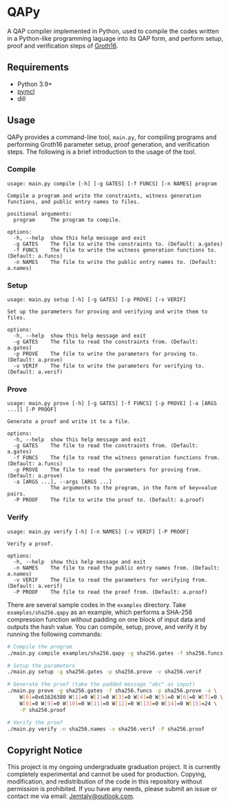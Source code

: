 # QAPy

A QAP compiler implemented in Python, used to compile the codes written in a Python-like programming laguage into its QAP form, and perform setup, proof and verification steps of [Groth16](https://eprint.iacr.org/2016/260.pdf).

## Requirements

- Python 3.9+
- [pymcl](https://github.com/Jemtaly/pymcl)
- dill

## Usage

QAPy provides a command-line tool, `main.py`, for compiling programs and performing Groth16 parameter setup, proof generation, and verification steps. The following is a brief introduction to the usage of the tool.

### Compile

```text
usage: main.py compile [-h] [-g GATES] [-f FUNCS] [-n NAMES] program

Compile a program and write the constraints, witness generation functions, and public entry names to files.

positional arguments:
  program     The program to compile.

options:
  -h, --help  show this help message and exit
  -g GATES    The file to write the constraints to. (Default: a.gates)
  -f FUNCS    The file to write the witness generation functions to. (Default: a.funcs)
  -n NAMES    The file to write the public entry names to. (Default: a.names)
```

### Setup

```text
usage: main.py setup [-h] [-g GATES] [-p PROVE] [-v VERIF]

Set up the parameters for proving and verifying and write them to files.

options:
  -h, --help  show this help message and exit
  -g GATES    The file to read the constraints from. (Default: a.gates)
  -p PROVE    The file to write the parameters for proving to. (Default: a.prove)
  -v VERIF    The file to write the parameters for verifying to. (Default: a.verif)
```

### Prove

```text
usage: main.py prove [-h] [-g GATES] [-f FUNCS] [-p PROVE] [-a [ARGS ...]] [-P PROOF]

Generate a proof and write it to a file.

options:
  -h, --help  show this help message and exit
  -g GATES    The file to read the constraints from. (Default: a.gates)
  -f FUNCS    The file to read the witness generation functions from. (Default: a.funcs)
  -p PROVE    The file to read the parameters for proving from. (Default: a.prove)
  -a [ARGS ...], --args [ARGS ...]
              The arguments to the program, in the form of key=value pairs.
  -P PROOF    The file to write the proof to. (Default: a.proof)
```

### Verify

```text
usage: main.py verify [-h] [-n NAMES] [-v VERIF] [-P PROOF]

Verify a proof.

options:
  -h, --help  show this help message and exit
  -n NAMES    The file to read the public entry names from. (Default: a.names)
  -v VERIF    The file to read the parameters for verifying from. (Default: a.verif)
  -P PROOF    The file to read the proof from. (Default: a.proof)
```

There are several sample codes in the `examples` directory. Take `examples/sha256.qapy` as an example, which performs a SHA-256 compression function without padding on one block of input data and outputs the hash value. You can compile, setup, prove, and verify it by running the following commands:

```bash
# Compile the program
./main.py compile examples/sha256.qapy -g sha256.gates -f sha256.funcs -n sha256.names

# Setup the parameters
./main.py setup -g sha256.gates -p sha256.prove -v sha256.verif

# Generate the proof (take the padded message "abc" as input)
./main.py prove -g sha256.gates -f sha256.funcs -p sha256.prove -a \
    W[0]=0x61626380 W[1]=0 W[2]=0 W[3]=0 W[4]=0 W[5]=0 W[6]=0 W[7]=0 \
    W[8]=0 W[9]=0 W[10]=0 W[11]=0 W[12]=0 W[13]=0 W[14]=0 W[15]=24 \
    -P sha256.proof

# Verify the proof
./main.py verify -n sha256.names -v sha256.verif -P sha256.proof
```

## Copyright Notice

This project is my ongoing undergraduate graduation project. It is currently completely experimental and cannot be used for production. Copying, modification, and redistribution of the code in this repository without permission is prohibited. If you have any needs, please submit an issue or contact me via email: [Jemtaly@outlook.com](mailto:Jemtaly@outlook.com).
